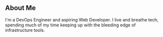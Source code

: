## About Me
I'm a DevOps Engineer and aspiring Web Developer. I live and breathe tech, spending much of my time keeping up with the bleeding edge of infrastructure tools.
